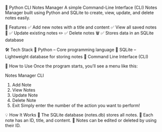 📒 Python CLI Notes Manager
A simple Command-Line Interface (CLI) Notes Manager built using Python and SQLite to create, view, update, and delete notes easily.

🚀 Features
✅ Add new notes with a title and content
✅ View all saved notes 📜
✅ Update existing notes ✏️
✅ Delete notes 🗑️
✅ Stores data in an SQLite database

🛠️ Tech Stack
🔹 Python – Core programming language
🔹 SQLite – Lightweight database for storing notes
🔹 Command Line Interface (CLI)

📝 How to Use
Once the program starts, you’ll see a menu like this:

 Notes Manager CLI
1. Add Note
2. View Notes
3. Update Note
4. Delete Note
5. Exit
Simply enter the number of the action you want to perform!

💡 How It Works
🔹 The SQLite database (notes.db) stores all notes.
🔹 Each note has an ID, title, and content.
🔹 Notes can be edited or deleted by using their ID.
